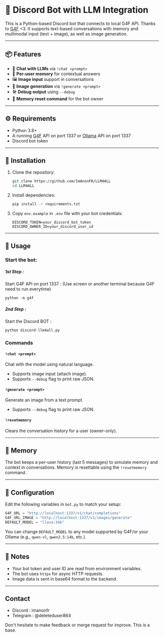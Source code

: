 # 🤖 Discord Bot with LLM Integration

This is a Python-based Discord bot that connects to local G4F API. Thanks to [G4F](https://github.com/xtekky/gpt4free) <3. It supports text-based conversations with memory and multimodal input (text + image), as well as image generation.

---

## 📦 Features

- 💬 **Chat with LLMs** via `!chat <prompt>`
- 🧠 **Per-user memory** for contextual answers
- 🖼️ **Image input** support in conversations
- 🎨 **Image generation** via `!generate <prompt>`
- 🛠️ **Debug output** using `--debug`
- 🔄 **Memory reset command** for the bot owner

---

## ⚙️ Requirements

- Python 3.8+
- A running [G4F](https://github.com/xtekky/gpt4free)  API on port 1337 or [Ollama](https://ollama.com/) API on port 1337
- Discord bot token

---

## 🧪 Installation

1. Clone the repository:
   ```bash
   git clone https://github.com/ImAnonFR/LLM4ALL
   cd LLM4ALL
   ```

2. Install dependencies:
   ```bash
   pip install -r requirements.txt
   ```

3. Copy `env.example` in `.env` file  with your bot credentials:
   ```
   DISCORD_TOKEN=your_discord_bot_token
   DISCORD_OWNER_ID=your_discord_user_id
   ```

---

## 🚀 Usage

### Start the bot:

##### 1st Step :

Start G4F API on port 1337 : (Use screen or another terminal because G4F need to run everytime)

```python
python -m g4f
```

##### 2nd Step :

Start the Discord BOT : 

```python
python discord-llm4all.py
```




### Commands

#### `!chat <prompt>`
Chat with the model using natural language.

- Supports image input (attach image).
- Supports `--debug` flag to print raw JSON.

#### `!generate <prompt>`
Generate an image from a text prompt.

- Supports `--debug` flag to print raw JSON.

#### `!resetmemory`
Clears the conversation history for a user (owner-only).

---

## 🧠 Memory

The bot keeps a per-user history (last 5 messages) to simulate memory and context in conversations. Memory is resettable using the `!resetmemory` command.

---

## 🧩 Configuration

Edit the following variables in `bot.py` to match your setup:

```python
G4F_URL = "http://localhost:1337/v1/chat/completions"
G4F_URL_IMAGE = "http://localhost:1337/v1/images/generate"
DEFAULT_MODEL = "llava:34b"
```

You can change `DEFAULT_MODEL` to any model supported by G4F/or your Ollama  (e.g., `qwen-vl`, `qwen2.5:14b`, etc.).

---

## 🔐 Notes

- Your bot token and user ID are read from environment variables.
- The bot uses `httpx` for async HTTP requests.
- Image data is sent in base64 format to the backend.

---

## Contact

- Discord : imanonfr
- Telegram : @deleteduser864


Don't hesitate to make feedback or merge request for improve. This is a base.